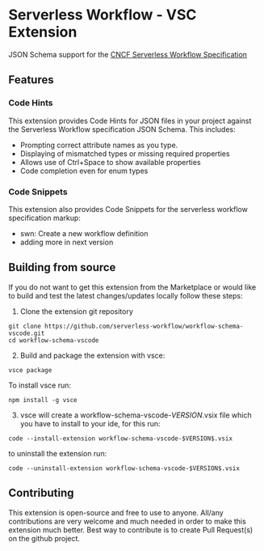 # Serverless Workflow - VSC Extension

JSON Schema support for the [CNCF Serverless Workflow Specification](#https://github.com/serverlessworkflow/specification)

## Features

### Code Hints

This extension provides Code Hints for JSON files in your project against the
Serverless Workflow specification JSON Schema.
This includes:

- Prompting correct attribute names as you type.
- Displaying of mismatched types or missing required properties
- Allows use of Ctrl+Space to show available properties
- Code completion even for enum types

### Code Snippets

This extension also provides Code Snippets for the serverless workflow specification markup:

- swn: Create a new workflow definition
- adding more in next version

## Building from source

If you do not want to get this extension from the Marketplace or would like to build and test
the latest changes/updates locally follow these steps:

1. Clone the extension git repository

```
git clone https://github.com/serverless-workflow/workflow-schema-vscode.git
cd workflow-schema-vscode
```

2. Build and package the extension with vsce:

```
vsce package
```

To install vsce run:

```
npm install -g vsce
```

3. vsce will create a workflow-schema-vscode-$VERSION$.vsix file which you have to install to your ide, for this run:

```
code --install-extension workflow-schema-vscode-$VERSION$.vsix
```

to uninstall the extension run:

```
code --uninstall-extension workflow-schema-vscode-$VERSION$.vsix
```

## Contributing

This extension is open-source and free to use to anyone.
All/any contributions are very welcome and much needed in order to make this extension much better.
Best way to contribute is to create Pull Request(s) on the github project.
